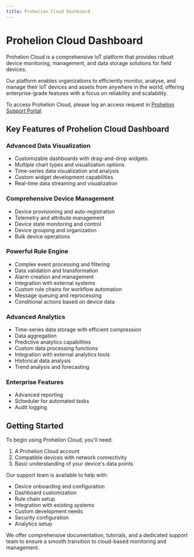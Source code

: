 ```yaml
---
title: Prohelion Cloud Dashboard
---
```


# Prohelion Cloud Dashboard

Prohelion Cloud is a comprehensive IoT platform that provides robust device monitoring, management, and data storage solutions for field devices. 

Our platform enables organizations to efficiently monitor, analyse, and manage their IoT devices and assets from anywhere in the world, offering enterprise-grade features with a focus on reliability and scalability.

To access Prohelion Cloud, please log an access request in [Prohelion Support Portal](https://prohelion.atlassian.net/servicedesk/customer/portals).

## Key Features of Prohelion Cloud Dashboard

### Advanced Data Visualization
- Customizable dashboards with drag-and-drop widgets
- Multiple chart types and visualization options
- Time-series data visualization and analysis
- Custom widget development capabilities
- Real-time data streaming and visualization

### Comprehensive Device Management
- Device provisioning and auto-registration
- Telemetry and attribute management
- Device state monitoring and control
- Device grouping and organization
- Bulk device operations

### Powerful Rule Engine
- Complex event processing and filtering
- Data validation and transformation
- Alarm creation and management
- Integration with external systems
- Custom rule chains for workflow automation
- Message queuing and reprocessing
- Conditional actions based on device data

### Advanced Analytics
- Time-series data storage with efficient compression
- Data aggregation
- Predictive analytics capabilities
- Custom data processing functions
- Integration with external analytics tools
- Historical data analysis
- Trend analysis and forecasting

### Enterprise Features
- Advanced reporting
- Scheduler for automated tasks
- Audit logging

## Getting Started

To begin using Prohelion Cloud, you'll need:
1. A Prohelion Cloud account
2. Compatible devices with network connectivity
3. Basic understanding of your device's data points

Our support team is available to help with:
- Device onboarding and configuration
- Dashboard customization
- Rule chain setup
- Integration with existing systems
- Custom development needs
- Security configuration
- Analytics setup

We offer comprehensive documentation, tutorials, and a dedicated support team to ensure a smooth transition to cloud-based monitoring and management. 